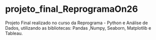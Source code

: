 # projeto_final_ReprogramaOn26
Projeto Final realizado no curso da Reprograma - Python e Análise de Dados, utilizando as bibliotecas: Pandas ,Numpy, Seaborn, Matplotlib  e Tableau.
